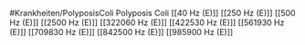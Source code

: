 #Krankheiten/PolyposisColi
Polyposis Coli
[[40 Hz (E)]]
[[250 Hz (E)]]
[[500 Hz (E)]]
[[2500 Hz (E)]]
[[322060 Hz (E)]]
[[422530 Hz (E)]]
[[561930 Hz (E)]]
[[709830 Hz (E)]]
[[842500 Hz (E)]]
[[985900 Hz (E)]]